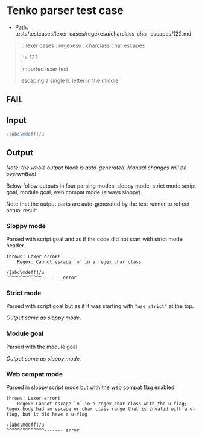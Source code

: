 # Tenko parser test case

- Path: tests/testcases/lexer_cases/regexesu/charclass_char_escapes/122.md

> :: lexer cases : regexesu : charclass char escapes
>
> ::> 122
>
> Imported lexer test
>
> escaping a single lc letter in the middle

## FAIL

## Input

`````js
/[abc\mdeff]/u
`````

## Output

_Note: the whole output block is auto-generated. Manual changes will be overwritten!_

Below follow outputs in four parsing modes: sloppy mode, strict mode script goal, module goal, web compat mode (always sloppy).

Note that the output parts are auto-generated by the test runner to reflect actual result.

### Sloppy mode

Parsed with script goal and as if the code did not start with strict mode header.

`````
throws: Lexer error!
    Regex: Cannot escape `m` in a regex char class

/[abc\mdeff]/u
^^^^^^^^^^^^^------- error
`````

### Strict mode

Parsed with script goal but as if it was starting with `"use strict"` at the top.

_Output same as sloppy mode._

### Module goal

Parsed with the module goal.

_Output same as sloppy mode._

### Web compat mode

Parsed in sloppy script mode but with the web compat flag enabled.

`````
throws: Lexer error!
    Regex: Cannot escape `m` in a regex char class with the u-flag; Regex body had an escape or char class range that is invalid with a u-flag, but it did have a u-flag

/[abc\mdeff]/u
^^^^^^^^^^^^^^------- error
`````

